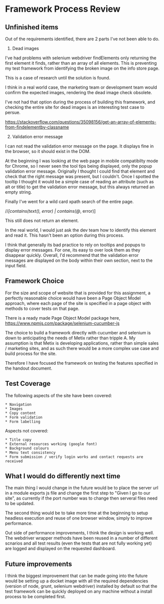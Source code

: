 # Framework Process Review

## Unfinished items

Out of the requirements identified, there are 2 parts I've not been able to do.

1. Dead images

I've had problems with selenium webdriver findElements only returning the first element it finds, rather than an array of all elements. This is preventing my test framework from identifying the broken image on the info store page.

This is a case of research until the solution is found.

I think in a real world case, the marketing team or development team would confirm the expected images, rendering the dead image check obsolete. 

I've not had that option during the process of building this framework, and checking the entire site for dead images is an interesting test case to persue.

https://stackoverflow.com/questions/35098156/get-an-array-of-elements-from-findelementby-classname

2. Validation error message

I can not read the validation error message on the page. It displays fine in the browser, so it should exist in the DOM.

At the beginning I was looking at the web page in mobile compatibilty mode for Chrome, so I never seen the tool tips being displayed, only the popup validation error message. Originally I thought I could find that element and check that the right message was present, but I couldn't. Once I spotted the tooltip I thought it would be a simple case of reading an attribute (such as alt or title) to get the validation error message, but this always returned an empty string.

Finally I've went for a wild card xpath search of the entire page.

//*[contains(text(), error) | contains(@*, error)]

This still does not return an element.

In the real world, I would just ask the dev team how to identify this element and read it. This hasn't been an option during this process.

I think that generally its bad practice to rely on tooltips and popups to display error messages. For one, its easy to over look them as they disappear quickly. Overall, I'd recommend that the validation error messages are displayed on the body within their own section, next to the input field.

## Framework Choice

For the size and scope of website that is provided for this assignment, a perfectly reasonable choice would have been a Page Object Model approach, where each page of the site is specified in a page object with methods to cover tests on that page.

There is a ready made Page Object Model package here, https://www.npmjs.com/package/selenium-cucumber-js

The choice to build a framework directly with cucumber and selenium is down to anticipating the needs of Metix rather than tripple A. My assumption is that Metix is developing applications, rather than simple sales / marketing sites, and as such there would be a more complex use case and build process for the site.

Therefore I have focused the framework on testing the features specified in the handout document.

## Test Coverage

The following aspects of the site have been covered:

	* Navigation
	* Images
	* Copy content
	* Form validation
	* Form labelling

Aspects not covered:

	* Title copy
	* External resources working (google font)
	* Background colours
	* Menu text consistency
	* Form submission / verify login works and contact requests are received

## What I would do differently next time

The main thing I would change in the future would be to place the server url in a module exports js file and change the first step to "Given I go to our site", as currently if the port number was to change then serveral files need to be updated.

The second thing would be to take more time at the beginning to setup headless execution and reuse of one browser window, simply to improve performance.

Out side of performance improvements, I think the design is working well. The webdriver wrapper methods have been reused in a number of different scnarios and all test results (even the tests that are not fully working yet) are logged and displayed on the requested dashboard.

## Future improvements

I think the biggest improvement that can be made going into the future would be setting up a docket image with all the required dependencies (version of node, grunt, selenium webdriver) installed by default so that the test framework can be quickly deployed on any machine without a install process to be completed first.